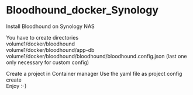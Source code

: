 # Bloodhound_docker_Synology
Install Bloodhound on Synology NAS

You have to create directories  
volume1/docker/bloodhound  
volume1/docker/bloodhound/app-db  
volume1/docker/bloodhound/bloodhound/bloodhound.config.json (last one only necessary for custom config)  

  Create a project in Container manager 
  Use the yaml file as project config  
  create  
  Enjoy :-)  
  
  


